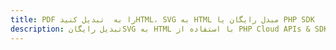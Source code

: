 ---title: PDF را به  تبدیل کنیدHTML، SVG به HTML مبدل رایگان یا PHP SDKdescription: تبدیل رایگانSVG به HTML با استفاده از PHP Cloud APIs & SDK همچنین اسناد PDF را در Cloud ایجاد، ویرایش و رندر کنید.---